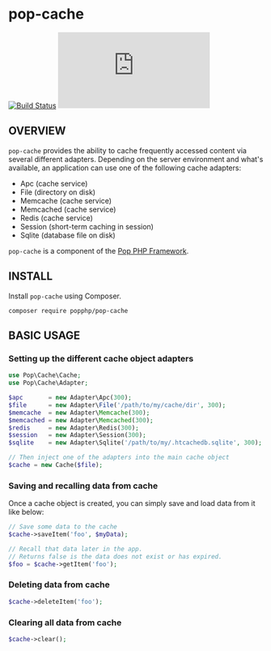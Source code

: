 pop-cache
=========


[![Build Status](https://travis-ci.org/popphp/pop-cache.svg?branch=master)](https://travis-ci.org/popphp/pop-cache)
[![Coverage Status](http://cc.popphp.org/coverage.php?comp=pop-cache)](http://cc.popphp.org/pop-cache/)

OVERVIEW
--------
`pop-cache` provides the ability to cache frequently accessed content via several different adapters.
Depending on the server environment and what's available, an application can use one of the following
cache adapters:

* Apc (cache service)
* File (directory on disk)
* Memcache (cache service)
* Memcached (cache service)
* Redis (cache service)
* Session (short-term caching in session)
* Sqlite (database file on disk)

`pop-cache` is a component of the [Pop PHP Framework](http://www.popphp.org/).

INSTALL
-------

Install `pop-cache` using Composer.

    composer require popphp/pop-cache

BASIC USAGE
-----------

### Setting up the different cache object adapters

```php
use Pop\Cache\Cache;
use Pop\Cache\Adapter;

$apc       = new Adapter\Apc(300);
$file      = new Adapter\File('/path/to/my/cache/dir', 300);
$memcache  = new Adapter\Memcache(300);
$memcached = new Adapter\Memcached(300);
$redis     = new Adapter\Redis(300);
$session   = new Adapter\Session(300);
$sqlite    = new Adapter\Sqlite('/path/to/my/.htcachedb.sqlite', 300);

// Then inject one of the adapters into the main cache object
$cache = new Cache($file);

```

### Saving and recalling data from cache

Once a cache object is created, you can simply save and load data from it like below:

```php
// Save some data to the cache
$cache->saveItem('foo', $myData);

// Recall that data later in the app.
// Returns false is the data does not exist or has expired.
$foo = $cache->getItem('foo');
```

### Deleting data from cache

```php
$cache->deleteItem('foo');
```

### Clearing all data from cache

```php
$cache->clear();
```
